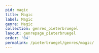 ```yaml
---
pid: magic
title: Magic
label: Magic
genre: Magic
collection: genres_pieterbruegel
layout: genrepage_pieterbruegel
order: '04'
permalink: /pieterbruegel/genres/magic/
---
```


